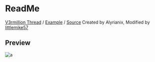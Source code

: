 # ReadMe
[V3rmillion Thread](https://v3rmillion.net/showthread.php?tid=1210665) / [Example](https://github.com/GhostDuckyy/UI-Libraries/blob/main/ImGui/Iris/Example.lua) / [Source](https://github.com/GhostDuckyy/UI-Libraries/blob/main/ImGui/Iris/source.lua)
Created by Alyrianix, Modified by [littlemike57](https://v3rmillion.net/member.php?action=profile&uid=3099053)
## Preview
![a](https://external-content.duckduckgo.com/iu/?u=https%3A%2F%2Fi.imgur.com%2FCFTDLIq.png)
